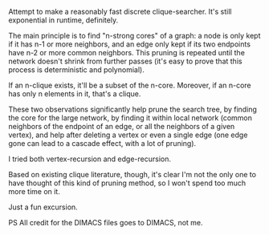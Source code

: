 Attempt to make a reasonably fast discrete clique-searcher. 
It's still exponential in runtime, definitely.

The main principle is to find "n-strong cores" of a graph: 
a node is only kept if it has n-1 or more neighbors, and an edge
only kept if its two endpoints have n-2 or more common neighbors.
This pruning is repeated until the network doesn't shrink from further passes
(it's easy to prove that this process is deterministic and polynomial).

If an n-clique exists, it'll be a subset of the n-core. Moreover, if an 
n-core has only n elements in it, that's a clique.

These two observations significantly help prune the search tree, by finding 
the core for the large network, by finding it within local network (common 
neighbors of the endpoint of an edge, or all the neighbors of a given vertex),
and help after deleting a vertex or even a single edge (one edge gone can lead to 
a cascade effect, with a lot of pruning).

I tried both vertex-recursion and edge-recursion.

Based on existing clique literature, though, it's clear I'm not the only one 
to have thought of this kind of pruning method, so I won't spend too much more time on it.

Just a fun excursion.

PS All credit for the DIMACS files goes to DIMACS, not me.
